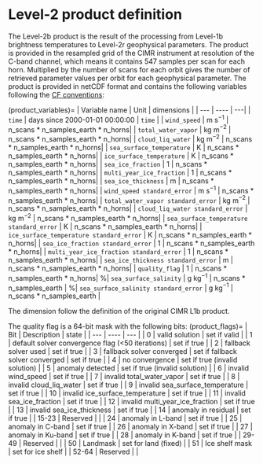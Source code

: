 # Level-2 product definition

The Level-2b product is the result of the processing from Level-1b brightness
temperatures to Level-2r geophysical parameters. The product is provided in the resampled
grid of the CIMR instrument at resolution of the C-band channel, which means it contains 547
samples per scan for each horn. Multiplied by the number of scans for each orbit gives the
number of retrieved parameter values per orbit for each geophysical parameter. The product is provided in netCDF format and contains the
following variables following the [CF conventions](http://cfconventions.org/):

(product_variables)=
| Variable name | Unit | dimensions |
| --- | ---- | ---| 
| `time` | days since 2000-01-01 00:00:00 | `time` |
| `wind_speed` | m s$^{-1}$ | n_scans * n_samples_earth * n_horns|
| `total_water_vapor` | kg m$^{-2}$ | n_scans * n_samples_earth * n_horns|
| `cloud_liq_water` | kg m$^{-2}$ | n_scans * n_samples_earth * n_horns|
| `sea_surface_temperature` | K | n_scans * n_samples_earth * n_horns|
| `ice_surface_temperature` | K | n_scans * n_samples_earth * n_horns|
| `sea_ice_fraction` | 1 | n_scans * n_samples_earth * n_horns|
| `multi_year_ice_fraction` | 1 | n_scans * n_samples_earth * n_horns|
| `sea_ice_thickness` | m | n_scans * n_samples_earth * n_horns|
| `wind_speed standard_error` | m s$^{-1}$ | n_scans * n_samples_earth * n_horns|
| `total_water_vapor standard_error` | kg m$^{-2}$ | n_scans * n_samples_earth * n_horns|
| `cloud_liq_water standard_error` | kg m$^{-2}$ | n_scans * n_samples_earth * n_horns|
| `sea_surface_temperature standard_error` | K | n_scans * n_samples_earth * n_horns|
| `ice_surface_temperature standard_error` | K | n_scans * n_samples_earth * n_horns|
| `sea_ice_fraction standard_error` | 1 | n_scans * n_samples_earth * n_horns|
| `multi_year_ice_fraction standard_error` | 1 | n_scans * n_samples_earth * n_horns|
| `sea_ice_thickness standard_error` | m | n_scans * n_samples_earth * n_horns|
| `quality_flag` | 1 | n_scans * n_samples_earth * n_horns| 
%| `sea_surface_salinity` | g kg$^{-1}$ | n_scans * n_samples_earth |
%| `sea_surface_salinity standard_error` | g kg$^{-1}$ | n_scans * n_samples_earth |


The dimension follow the definition of the original CIMR L1b product.

The quality flag is a 64-bit mask with the following bits:
(product_flags)=
| Bit | Description | state |
| --- | ---- | --- |
| 0 | valid solution | set if valid |
| 1 | default solver convergence flag (<50 iterations) | set if true |
| 2 | fallback solver used | set if true |
| 3 | fallback solver converged | set if fallback solver converged | set if true | 
| 4 | no convergence | set if true (invalid solution) |
| 5 | anomaly detected | set if true (invalid solution) |
| 6 | invalid wind_speed | set if true |
| 7 | invalid total_water_vapor | set if true |
| 8 | invalid cloud_liq_water | set if true |
| 9 | invalid sea_surface_temperature | set if true |
| 10 | invalid ice_surface_temperature | set if true |
| 11 | invalid sea_ice_fraction | set if true |
| 12 | invalid multi_year_ice_fraction | set if true |
| 13 | invalid sea_ice_thickness | set if true |
| 14 | anomaly in residual | set if true |
| 15-23 | Reserved |  |
| 24 | anomaly in L-band | set if true |
| 25 | anomaly in C-band | set if true |
| 26 | anomaly in X-band | set if true |
| 27 | anomaly in Ku-band | set if true |
| 28 | anomaly in K-band | set if true |
| 29-49 | Reserved |  |
| 50 | Landmask | set for land (fixed) |
| 51 | Ice shelf mask | set for ice shelf |
| 52-64 | Reserved |  |

